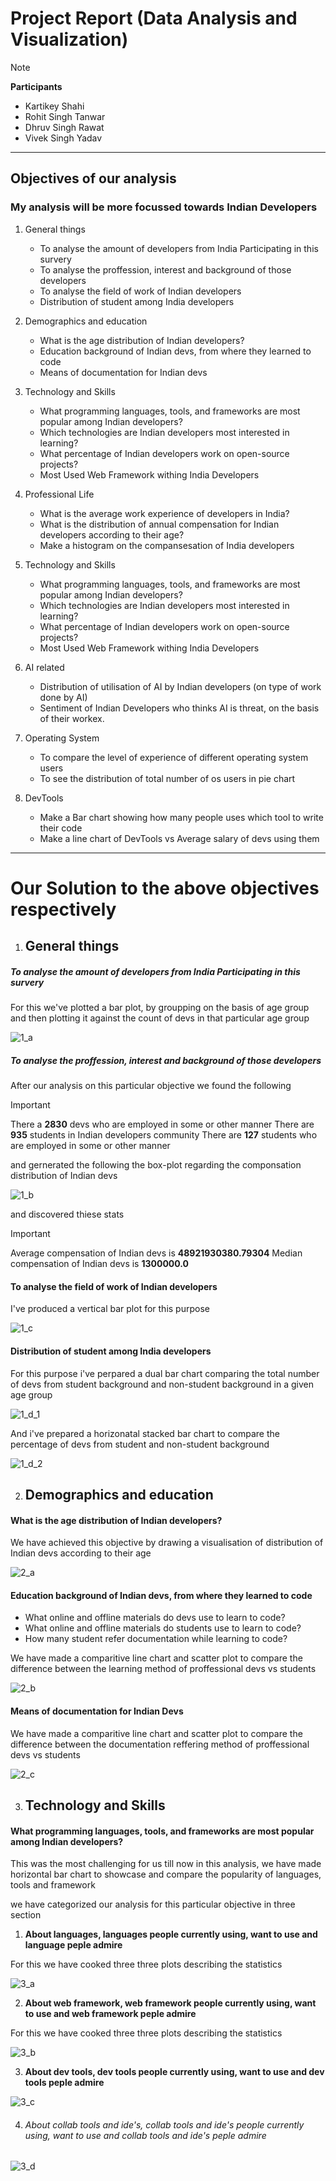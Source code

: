 # Project Report (Data Analysis and Visualization)

>[!Note]
> **Participants**
> - Kartikey Shahi
> - Rohit Singh Tanwar
> - Dhruv Singh Rawat
> - Vivek Singh Yadav

---

## Objectives of our analysis

### My analysis will be more focussed towards Indian Developers

1. General things
    - To analyse the amount of developers from India Participating in this survery
    - To analyse the proffession, interest and background of those developers
    - To analyse the field of work of Indian developers
    - Distribution of student among India developers

2. Demographics and education
    - What is the age distribution of Indian developers?
    - Education background of Indian devs, from where they learned to code
    - Means of documentation for Indian devs

3. Technology and Skills
    - What programming languages, tools, and frameworks are most popular among Indian developers?
    - Which technologies are Indian developers most interested in learning?
    - What percentage of Indian developers work on open-source projects?
    - Most Used Web Framework withing India Developers

4. Professional Life
    - What is the average work experience of developers in India?
    - What is the distribution of annual compensation for Indian developers according to their age?
    - Make a histogram on the compansesation of India developers

5. Technology and Skills
    - What programming languages, tools, and frameworks are most popular among Indian developers?
    - Which technologies are Indian developers most interested in learning?
    - What percentage of Indian developers work on open-source projects?
    - Most Used Web Framework withing India Developers

6. AI related
    - Distribution of utilisation of AI by Indian developers (on type of work done by AI)
    - Sentiment of Indian Developers who thinks AI is threat, on the basis of their workex.

7. Operating System
    - To compare the level of experience of different operating system users
    - To see the distribution of total number of os users in pie chart

8. DevTools
    - Make a Bar chart showing how many people uses which tool to write their code
    - Make a line chart of DevTools vs Average salary of devs using them

----

# Our Solution to the above objectives respectively

1. ## General things

##### To analyse the amount of developers from India Participating in this survery

For this we've plotted a bar plot, by groupping on the basis of age group and then plotting it against the count of devs in that particular age group

![1_a](charts/1_a.png)

##### To analyse the proffession, interest and background of those developers

After our analysis on this particular objective we found the following

>[!IMPORTANT]
> There a **2830** devs who are employed in some or other manner
> There are **935** students in Indian developers community
> There are **127** students who are employed in some or other manner

and gernerated the following the box-plot regarding the componsation distribution of Indian devs

![1_b](charts/1_b.png)

and discovered thiese stats

>[!IMPORTANT]
> Average compensation of Indian devs is **48921930380.79304**
> Median compensation of Indian devs is **1300000.0**

#### To analyse the field of work of Indian developers

I've produced a vertical bar plot for this purpose

![1_c](charts/1_c.png)

#### Distribution of student among India developers

For this purpose i've perpared a dual bar chart comparing the total number of devs from student background and non-student background in a given age group

![1_d_1](charts/1_d_1.png)

And i've prepared a horizonatal stacked bar chart to compare the percentage of devs from student and non-student background


![1_d_2](charts/1_d_2.png)


2. ## Demographics and education

#### What is the age distribution of Indian developers?

We have achieved this objective by drawing a visualisation of distribution of Indian devs according to their age

![2_a](charts/2_a.png)

#### Education background of Indian devs, from where they learned to code
- What online and offline materials do devs use to learn to code?
- What online and offline materials do students use to learn to code?
- How many student refer documentation while learning to code?

We have made a comparitive line chart and scatter plot to compare the difference between the learning method of proffessional devs vs students

![2_b](charts/2_b.png)

#### Means of documentation for Indian Devs

We have made a comparitive line chart and scatter plot to compare the difference between the documentation reffering method of proffessional devs vs students

![2_c](charts/2_c.png)

3. ## Technology and Skills

####  What programming languages, tools, and frameworks are most popular among Indian developers?

This was the most challenging for us till now in this analysis, we have made horizontal bar chart to showcase and compare the popularity of languages, tools and framework

we have categorized our analysis for this particular objective in three section

1. **About languages, languages people currently using, want to use and language peple admire**

For this we have cooked three three plots describing the statistics

![3_a](charts/3_a.png)

2. **About web framework, web framework people currently using, want to use and web framework peple admire**

For this we have cooked three three plots describing the statistics

![3_b](charts/3_b.png)

3. **About dev tools, dev tools people currently using, want to use and dev tools peple admire**

![3_c](charts/3_c.png)

4. ###### About collab tools and ide's, collab tools and ide's people currently using, want to use and collab tools and ide's peple admire

![3_d](charts/3_d.png)
